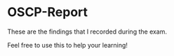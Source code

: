 # OSCP-Report

These are the findings that I recorded during the exam.

Feel free to use this to help your learning!
